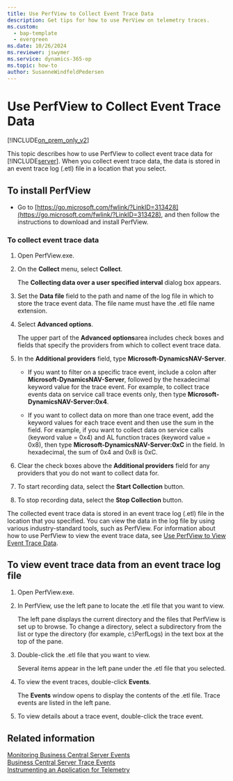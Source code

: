 ```yaml
---
title: Use PerfView to Collect Event Trace Data
description: Get tips for how to use PerView on telemetry traces.
ms.custom:
  - bap-template
  - evergreen
ms.date: 10/26/2024
ms.reviewer: jswymer
ms.service: dynamics-365-op
ms.topic: how-to
author: SusanneWindfeldPedersen
---
```

# Use PerfView to Collect Event Trace Data

[!INCLUDE[on_prem_only_v2](../developer/includes/on_prem_only_v2.md)]

This topic describes how to use PerfView to collect event trace data for [!INCLUDE[server](../developer/includes/server.md)]. When you collect event trace data, the data is stored in an event trace log \(.etl\) file in a location that you select.  
  
## To install PerfView 
  
-  Go to [https://go.microsoft.com/fwlink/?LinkID=313428](https://go.microsoft.com/fwlink/?LinkID=313428), and then follow the instructions to download and install PerfView.  
  
### To collect event trace data  
  
1. Open PerfView.exe.  
  
2. On the **Collect** menu, select **Collect**.  
  
   The **Collecting data over a user specified interval** dialog box appears.  
  
3. Set the **Data file** field to the path and name of the log file in which to store the trace event data. The file name must have the .etl file name extension.  
  
4. Select **Advanced options**.  
  
   The upper part of the **Advanced options**area includes check boxes and fields that specify the providers from which to collect event trace data.  
  
5. In the **Additional providers** field, type **Microsoft-DynamicsNAV-Server**.  
  
    - If you want to filter on a specific trace event, include a colon after **Microsoft-DynamicsNAV-Server**, followed by the hexadecimal keyword value for the trace event. For example, to collect trace events data on service call trace events only, then type  **Microsoft-DynamicsNAV-Server:0x4**.  
  
    - If you want to collect data on more than one trace event, add the keyword values for each trace event and then use the sum in the field. For example, if you want to collect data on service calls \(keyword value = 0x4\) and AL function traces \(keyword value = 0x8\), then type **Microsoft-DynamicsNAV-Server:0xC** in the field. In hexadecimal, the sum of 0x4 and 0x8 is 0xC.  
  
6. Clear the check boxes above the **Additional providers** field for any providers that you do not want to collect data for.  
  
7. To start recording data, select the **Start Collection** button.  
  
8. To stop recording data, select the **Stop Collection** button.  
  
The collected event trace data is stored in an event trace log \(.etl\) file in the location that you specified. You can view the data in the log file by using various industry-standard tools, such as PerfView. For information about how to use PerfView to view the event trace data, see [Use PerfView to View Event Trace Data](monitor-use-perfview-view-event-trace-data.md).  
  
##  <a name="ViewDataPerfView"></a> To view event trace data from an event trace log file  
  
1. Open PerfView.exe.  
  
2. In PerfView, use the left pane to locate the .etl file that you want to view.  
  
   The left pane displays the current directory and the files that PerfView is set up to browse. To change a directory, select a subdirectory from the list or type the directory \(for example, c:\\PerfLogs\) in the text box at the top of the pane.  
  
3. Double-click the .etl file that you want to view.  
  
   Several items appear in the left pane under the .etl file that you selected.  
  
4. To view the event traces, double-click **Events**.  
  
     The **Events** window opens to display the contents of the .etl file. Trace events are listed in the left pane.  
  
5. To view details about a trace event, double-click the trace event.  
  
## Related information

[Monitoring Business Central Server Events](monitor-server-events.md)  
[Business Central Server Trace Events](server-trace-events.md)  
[Instrumenting an Application for Telemetry](../developer/devenv-instrument-application-for-telemetry.md)  
